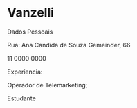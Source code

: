 # Vanzelli



Dados Pessoais 

Rua: Ana Candida de Souza Gemeinder, 66

11 0000 0000


Experiencia:

Operador de Telemarketing;

Estudante

